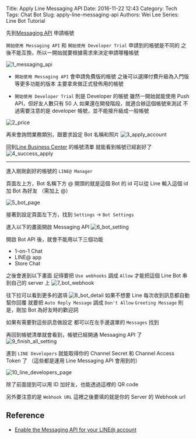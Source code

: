 Title: Apply Line Messaging API
Date: 2016-11-22 12:43
Category: Tech
Tags: Chat Bot
Slug: apply-line-messaging-api
Authors: Wei Lee
Series: Line Bot Tutorial

先到[Messaging API](https://business.line.me/zh-hant/services/bot) 申請帳號

`開始使用 Messaging API` 和 `開始使用 Developer Trial` 申請到的帳號是不同的
之後不能互換，所以一開始就要根據需求來決定申請哪種帳號

<!--more-->
![1_messaging_api](/images/posts-image/2016-11-22-apply-line-messaging-api/3i3O1wO.png)

* `開始使用 Messaging API` 會申請免費版的帳號
  之後可以選擇付費升級為入門版等更多功能的版本
  主要拿來做正式發佈用的帳號

* `開始使用 Developer Trial` 則是 Developer 的帳號
  雖然一開始就能使用 Push API，但好友人數只有 50 人
  如果還在開發階段，就適合辦這個帳號來測試
  不過需要注意的是 developer 帳號，並不能接升級成一般帳號

![2_price](/images/posts-image/2016-11-22-apply-line-messaging-api/FmTjOBH.png)

再來會詢問業務類別，跟要求設定 Bot 名稱和照片
![3_apply_account](/images/posts-image/2016-11-22-apply-line-messaging-api/VdCT8JX.png)

回到[Line Business Center](https://business.line.me/zh-hant/) 的帳號清單
就能看到帳號已經創好了
![4_success_apply](/images/posts-image/2016-11-22-apply-line-messaging-api/4ViJbIR.png)

---
進入剛剛創好的帳號的 `LINE@ Manager`

頁面左上方，Bot 名稱下方
@ 開頭的就是這個 Bot 的 id
可以從 Line 輸入這個 id 加 Bot 為好友 （需加上 @）

![5_bot_page](/images/posts-image/2016-11-22-apply-line-messaging-api/8DC4TSG.png)

接著到設定頁面左下方，找到 `Settings`  → `Bot Settings`

進入以下的畫面開啟 Messaging API
![6_bot_setting](/images/posts-image/2016-11-22-apply-line-messaging-api/BtaSwa5.png)

開啟 Bot API 後，就會不能用以下三個功能

* 1-on-1 Chat
* LINE@ app
* Store Chat

之後會進到以下畫面
記得要把 `Use webhooks` 調成 `Allow`
才能把這個 Line Bot 串到自己的 server 上
![7_bot_webhook](/images/posts-image/2016-11-22-apply-line-messaging-api/yqpw3x7.png)

往下拉可以看到更多的選項
![8_bot_detail](/images/posts-image/2016-11-22-apply-line-messaging-api/nKegbk6.png)
如果不想要 Line 每次收到訊息都自動幫你回覆
就要把 `Auto Reply Message` 調成 `Don't Allow`
`Greeting Message` 則是，剛加 Bot 為好友時的歡迎詞

如果有需要對這些訊息做設定
都可以在左手邊選單的 `Messages` 找到

再回到帳號清單就會看到，帳號已經開通 Messaging API 了
![9_finish_all_setting](/images/posts-image/2016-11-22-apply-line-messaging-api/io9LuHs.png)

進到 `LINE Developers` 就能取得你的 Channel Secret 和 Channel Access Token 了
（這些都是運用 Line Messaging API 會用到的）

![10_line_developers_page](/images/posts-image/2016-11-22-apply-line-messaging-api/cl8k3Mh.png)

除了前面提到可以用 ID 加好友，也能透過這裡的 QR code

另外要注意的是 `Webhook URL`
這裡之後要填的就是你的 Server 的 Webhook url

## Reference

* [Enable the Messaging API for your LINE@ account](https://developers.line.me/messaging-api/getting-started#apply_messagingapi)
